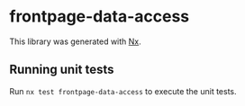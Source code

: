 # frontpage-data-access

This library was generated with [Nx](https://nx.dev).

## Running unit tests

Run `nx test frontpage-data-access` to execute the unit tests.
